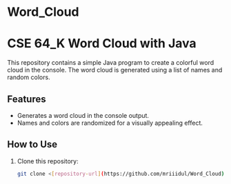 # Word_Cloud
# CSE 64_K Word Cloud with Java

This repository contains a simple Java program to create a colorful word cloud in the console. The word cloud is generated using a list of names and random colors.

## Features
- Generates a word cloud in the console output.
- Names and colors are randomized for a visually appealing effect.

## How to Use
1. Clone this repository:
   ```bash
   git clone <[repository-url](https://github.com/mriiidul/Word_Cloud)>
